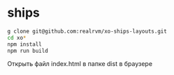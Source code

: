 # ships

```bash
g clone git@github.com:realrvm/xo-ships-layouts.git
cd xo*
npm install
npm run build
```
Открыть файл index.html в папке dist в браузере
